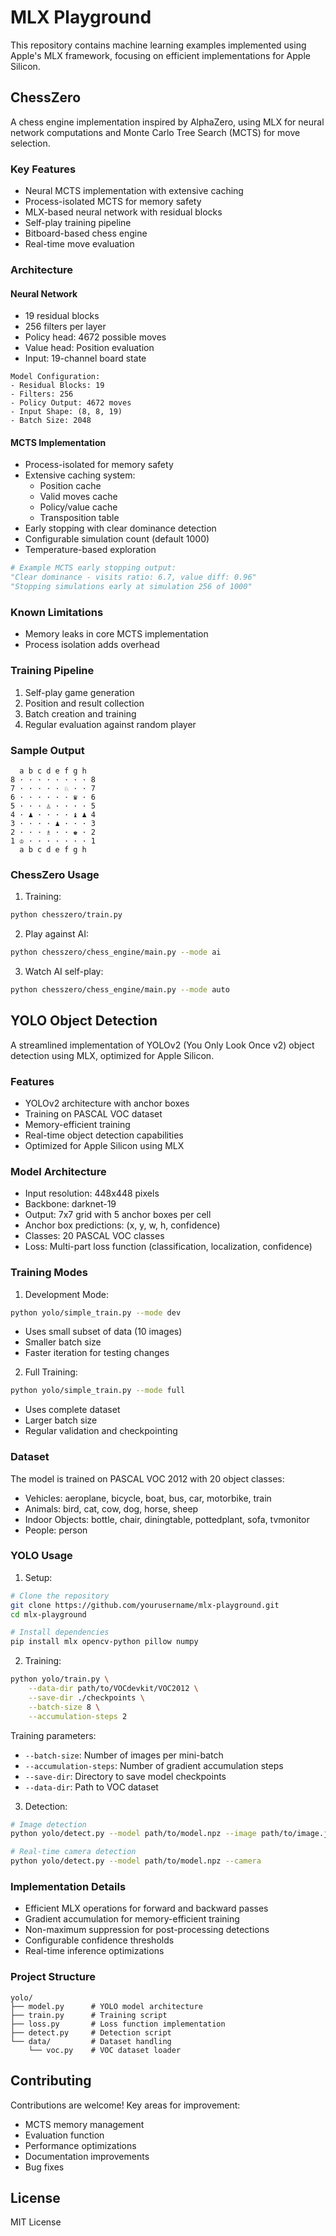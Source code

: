 # MLX Playground

This repository contains machine learning examples implemented using Apple's MLX framework, focusing on efficient implementations for Apple Silicon.

## ChessZero

A chess engine implementation inspired by AlphaZero, using MLX for neural network computations and Monte Carlo Tree Search (MCTS) for move selection.

### Key Features
- Neural MCTS implementation with extensive caching
- Process-isolated MCTS for memory safety
- MLX-based neural network with residual blocks
- Self-play training pipeline
- Bitboard-based chess engine
- Real-time move evaluation

### Architecture

#### Neural Network
- 19 residual blocks
- 256 filters per layer
- Policy head: 4672 possible moves
- Value head: Position evaluation
- Input: 19-channel board state

```
Model Configuration:
- Residual Blocks: 19
- Filters: 256
- Policy Output: 4672 moves
- Input Shape: (8, 8, 19)
- Batch Size: 2048
```

#### MCTS Implementation
- Process-isolated for memory safety
- Extensive caching system:
  - Position cache
  - Valid moves cache
  - Policy/value cache
  - Transposition table
- Early stopping with clear dominance detection
- Configurable simulation count (default 1000)
- Temperature-based exploration

```python
# Example MCTS early stopping output:
"Clear dominance - visits ratio: 6.7, value diff: 0.96"
"Stopping simulations early at simulation 256 of 1000"
```

### Known Limitations
- Memory leaks in core MCTS implementation
- Process isolation adds overhead

### Training Pipeline
1. Self-play game generation
2. Position and result collection
3. Batch creation and training
4. Regular evaluation against random player

### Sample Output
```
  a b c d e f g h
8 · · · · · · · · 8
7 · · · · · ♘ · · 7
6 · · · · · · ♛ · 6
5 · · · ♙ · · · · 5
4 · ♟ · · · · ♝ ♟ 4
3 · · · · ♟ · · · 3
2 · · · ♗ · · ♚ · 2
1 ♔ · · · · · · · 1
  a b c d e f g h
```

### ChessZero Usage

1. Training:
```bash
python chesszero/train.py
```

2. Play against AI:
```bash
python chesszero/chess_engine/main.py --mode ai
```

3. Watch AI self-play:
```bash
python chesszero/chess_engine/main.py --mode auto
```

## YOLO Object Detection

A streamlined implementation of YOLOv2 (You Only Look Once v2) object detection using MLX, optimized for Apple Silicon.

### Features
- YOLOv2 architecture with anchor boxes
- Training on PASCAL VOC dataset
- Memory-efficient training
- Real-time object detection capabilities
- Optimized for Apple Silicon using MLX

### Model Architecture
- Input resolution: 448x448 pixels
- Backbone: darknet-19
- Output: 7x7 grid with 5 anchor boxes per cell
- Anchor box predictions: (x, y, w, h, confidence)
- Classes: 20 PASCAL VOC classes
- Loss: Multi-part loss function (classification, localization, confidence)

### Training Modes
1. Development Mode:
```bash
python yolo/simple_train.py --mode dev
```
- Uses small subset of data (10 images)
- Smaller batch size
- Faster iteration for testing changes

2. Full Training:
```bash
python yolo/simple_train.py --mode full
```
- Uses complete dataset
- Larger batch size
- Regular validation and checkpointing

### Dataset
The model is trained on PASCAL VOC 2012 with 20 object classes:
- Vehicles: aeroplane, bicycle, boat, bus, car, motorbike, train
- Animals: bird, cat, cow, dog, horse, sheep
- Indoor Objects: bottle, chair, diningtable, pottedplant, sofa, tvmonitor
- People: person

### YOLO Usage

1. Setup:
```bash
# Clone the repository
git clone https://github.com/yourusername/mlx-playground.git
cd mlx-playground

# Install dependencies
pip install mlx opencv-python pillow numpy
```

2. Training:
```bash
python yolo/train.py \
    --data-dir path/to/VOCdevkit/VOC2012 \
    --save-dir ./checkpoints \
    --batch-size 8 \
    --accumulation-steps 2
```

Training parameters:
- `--batch-size`: Number of images per mini-batch
- `--accumulation-steps`: Number of gradient accumulation steps
- `--save-dir`: Directory to save model checkpoints
- `--data-dir`: Path to VOC dataset

3. Detection:
```bash
# Image detection
python yolo/detect.py --model path/to/model.npz --image path/to/image.jpg

# Real-time camera detection
python yolo/detect.py --model path/to/model.npz --camera
```

### Implementation Details
- Efficient MLX operations for forward and backward passes
- Gradient accumulation for memory-efficient training
- Non-maximum suppression for post-processing detections
- Configurable confidence thresholds
- Real-time inference optimizations

### Project Structure
```
yolo/
├── model.py      # YOLO model architecture
├── train.py      # Training script
├── loss.py       # Loss function implementation
├── detect.py     # Detection script
└── data/         # Dataset handling
    └── voc.py    # VOC dataset loader
```

## Contributing

Contributions are welcome! Key areas for improvement:
- MCTS memory management
- Evaluation function
- Performance optimizations
- Documentation improvements
- Bug fixes

## License

MIT License
